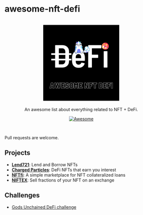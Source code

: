 # awesome-nft-defi

<br/>
<div align="center">
  <img width="250px" src="./logo.png">
</div>
<br/>
<div align="center">
An awesome list about everything related to NFT + DeFi.

[![Awesome](https://awesome.re/badge.svg)](https://awesome.re)
</div>
<br/>

Pull requests are welcome.

## Projects

- [**Lend721**](https://lend721.app/): Lend and Borrow NFTs
- [**Charged Particles**](https://charged-particles.eth.link/): DeFi NFTs that earn you interest
- [**NFTfi**](http://nftfi.com/): A simple marketplace for NFT collateralized loans
- [**NIFTEX**](https://www.niftex.com/): Sell fractions of your NFT on an exchange

## Challenges 

- [Gods Unchained DeFi challenge](https://www.reddit.com/r/GodsUnchained/comments/igsfib/the_gods_unchained_defi_challenge_eth_prizes_for/)
